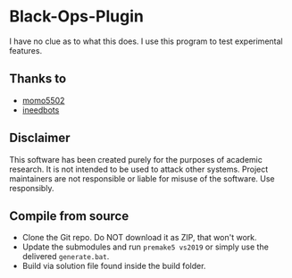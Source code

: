 # Black-Ops-Plugin
I have no clue as to what this does. I use this program to test experimental features.

## Thanks to
* [momo5502](https://github.com/momo5502)
* [ineedbots](https://github.com/ineedbots)

## Disclaimer

This software has been created purely for the purposes of academic research. It is not intended to be used to attack other systems. Project maintainers are not responsible or liable for misuse of the software. Use responsibly.

## Compile from source

- Clone the Git repo. Do NOT download it as ZIP, that won't work.
- Update the submodules and run `premake5 vs2019` or simply use the delivered `generate.bat`.
- Build via solution file found inside the build folder.
